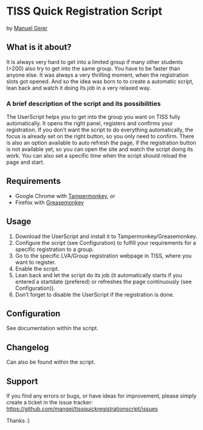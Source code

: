 TISS Quick Registration Script
===========================
by [Manuel Geier](https://geier.io "Manuel Geier")


## What is it about?

It is always very hard to get into a limited group if many other students (>200) also try to get into the same group. You have to be faster than anyone else. It was always a very thrilling moment, when the registration slots got opened. And so the idea was born to to create a automatic script, lean back and watch it doing its job in a very relaxed way.


### A brief description of the script and its possibilities

The UserScript helps you to get into the group you want on TISS fully automatically. It opens the right panel, registers and confirms your registration. If you don’t want the script to do everything automatically, the focus is already set on the right button, so you only need to confirm. There is also an option available to auto refresh the page, if the registration button is not available yet, so you can open the site and watch the script doing its work. You can also set a specific time when the script should reload the page and start.


## Requirements

* Google Chrome with [Tampermonkey](https://chrome.google.com/webstore/detail/tampermonkey/dhdgffkkebhmkfjojejmpbldmpobfkfo "Tampermonkey"), or
* Firefox with [Greasemonkey](https://addons.mozilla.org/de/firefox/addon/greasemonkey "Greasemonkey")


## Usage

1. Download the UserScript and install it to Tampermonkey/Greasemonkey.
1. Configure the script (see Configuration) to fulfill your requirements for a specific registration to a group.
1. Go to the specific LVA/Group registration webpage in TISS, where you want to register.
1. Enable the script.
1. Lean back and let the script do its job (it automatically starts if you entered a startdate (prefered) or refreshes the page continuously (see Configuration)).
1. Don’t forget to disable the UserScript if the registration is done.


## Configuration

See documentation within the script.


## Changelog

Can also be found within the script.


## Support

If you find any errors or bugs, or have ideas for improvement, please simply create a ticket in the issue tracker:
https://github.com/mangei/tissquickregistrationscript/issues

Thanks :)
